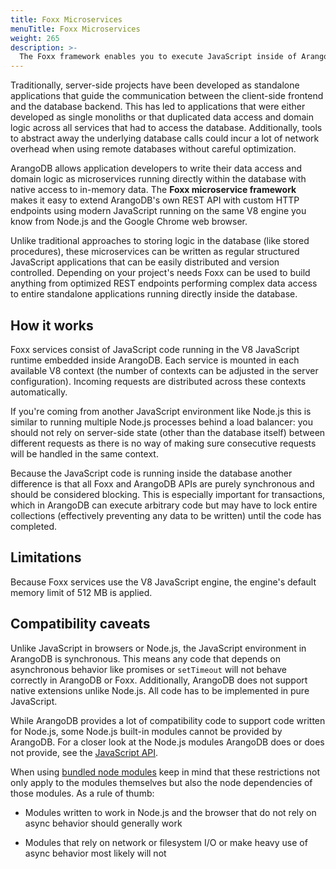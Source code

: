 ```yaml
---
title: Foxx Microservices
menuTitle: Foxx Microservices
weight: 265
description: >-
  The Foxx framework enables you to execute JavaScript inside of ArangoDB and write custom service endpoints
---
```

Traditionally, server-side projects have been developed as standalone applications
that guide the communication between the client-side frontend and the database
backend. This has led to applications that were either developed as single
monoliths or that duplicated data access and domain logic across all services
that had to access the database. Additionally, tools to abstract away the
underlying database calls could incur a lot of network overhead when using remote
databases without careful optimization.

ArangoDB allows application developers to write their data access and domain logic
as microservices running directly within the database with native access to
in-memory data. The **Foxx microservice framework** makes it easy to extend
ArangoDB's own REST API with custom HTTP endpoints using modern JavaScript running
on the same V8 engine you know from Node.js and the Google Chrome web browser.

Unlike traditional approaches to storing logic in the database (like stored
procedures), these microservices can be written as regular structured JavaScript
applications that can be easily distributed and version controlled. Depending on
your project's needs Foxx can be used to build anything from optimized REST
endpoints performing complex data access to entire standalone applications
running directly inside the database.

## How it works

Foxx services consist of JavaScript code running in the V8 JavaScript runtime
embedded inside ArangoDB. Each service is mounted in each available V8 context
(the number of contexts can be adjusted in the server configuration).
Incoming requests are distributed across these contexts automatically.

If you're coming from another JavaScript environment like Node.js this is
similar to running multiple Node.js processes behind a load balancer:
you should not rely on server-side state (other than the database itself)
between different requests as there is no way of making sure consecutive
requests will be handled in the same context.

Because the JavaScript code is running inside the database another difference
is that all Foxx and ArangoDB APIs are purely synchronous and should be
considered blocking. This is especially important for transactions,
which in ArangoDB can execute arbitrary code but may have to lock
entire collections (effectively preventing any data to be written)
until the code has completed.

## Limitations
Because Foxx services use the V8 JavaScript engine, the engine's default memory limit of 512 MB is applied.

## Compatibility caveats

Unlike JavaScript in browsers or Node.js, the JavaScript environment
in ArangoDB is synchronous. This means any code that depends on asynchronous
behavior like promises or `setTimeout` will not behave correctly in
ArangoDB or Foxx. Additionally, ArangoDB does not support native extensions
unlike Node.js. All code has to be implemented in pure JavaScript.

While ArangoDB provides a lot of compatibility code to support code written
for Node.js, some Node.js built-in modules cannot be provided by ArangoDB.
For a closer look at the Node.js modules ArangoDB does or
does not provide, see the
[JavaScript API](../javascript-api/_index.md#node-compatibility-modules).

When using [bundled node modules](guides/using-node-modules.md) keep in mind
that these restrictions not only apply to the modules themselves but also
the node dependencies of those modules. As a rule of thumb:

- Modules written to work in Node.js and the browser that do not
  rely on async behavior should generally work

- Modules that rely on network or filesystem I/O or make heavy use
  of async behavior most likely will not

